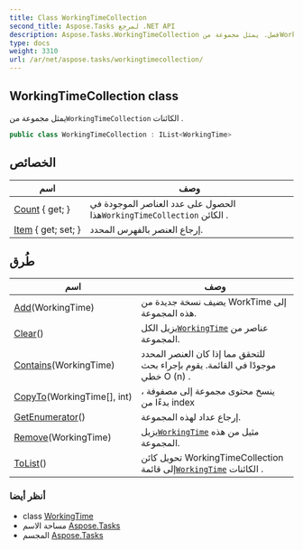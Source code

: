 ```yaml
---
title: Class WorkingTimeCollection
second_title: Aspose.Tasks لمرجع .NET API
description: Aspose.Tasks.WorkingTimeCollection فصل. يمثل مجموعة منWorkingTimeCollection الكائنات .
type: docs
weight: 3310
url: /ar/net/aspose.tasks/workingtimecollection/
---
```

## WorkingTimeCollection class

يمثل مجموعة من`WorkingTimeCollection` الكائنات .

```csharp
public class WorkingTimeCollection : IList<WorkingTime>
```

## الخصائص

| اسم | وصف |
| --- | --- |
| [Count](../../aspose.tasks/workingtimecollection/count/) { get; } | الحصول على عدد العناصر الموجودة في هذا`WorkingTimeCollection` الكائن . |
| [Item](../../aspose.tasks/workingtimecollection/item/) { get; set; } | إرجاع العنصر بالفهرس المحدد. |

## طُرق

| اسم | وصف |
| --- | --- |
| [Add](../../aspose.tasks/workingtimecollection/add/)(WorkingTime) | يضيف نسخة جديدة من WorkTime إلى هذه المجموعة. |
| [Clear](../../aspose.tasks/workingtimecollection/clear/)() | يزيل الكل[`WorkingTime`](../workingtime/) عناصر من المجموعة. |
| [Contains](../../aspose.tasks/workingtimecollection/contains/)(WorkingTime) | للتحقق مما إذا كان العنصر المحدد موجودًا في القائمة. يقوم بإجراء بحث خطي O (n) . |
| [CopyTo](../../aspose.tasks/workingtimecollection/copyto/)(WorkingTime[], int) | ينسخ محتوى مجموعة إلى مصفوفة ، بدءًا من index |
| [GetEnumerator](../../aspose.tasks/workingtimecollection/getenumerator/)() | إرجاع عداد لهذه المجموعة. |
| [Remove](../../aspose.tasks/workingtimecollection/remove/)(WorkingTime) | يزيل[`WorkingTime`](../workingtime/) مثيل من هذه المجموعة. |
| [ToList](../../aspose.tasks/workingtimecollection/tolist/)() | تحويل كائن WorkingTimeCollection إلى قائمة[`WorkingTime`](../workingtime/) الكائنات . |

### أنظر أيضا

* class [WorkingTime](../workingtime/)
* مساحة الاسم [Aspose.Tasks](../../aspose.tasks/)
* المجسم [Aspose.Tasks](../../)


